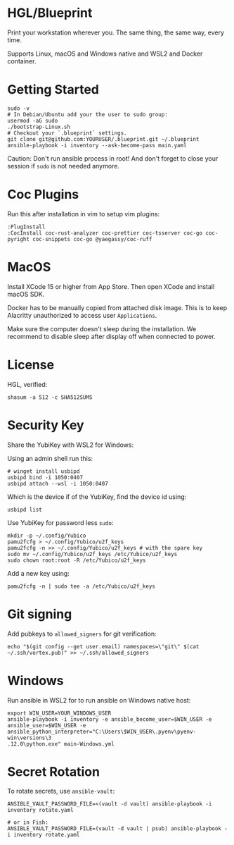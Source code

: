 # HGL/Blueprint

Print your workstation wherever you. The same thing, the same way, every time.

Supports Linux, macOS and Windows native and WSL2 and Docker container.

# Getting Started
```
sudo -v
# In Debian/Ubuntu add your the user to sudo group:
usermod -aG sudo
./bootstrap-Linux.sh
# Checkout your `.blueprint` settings.
git clone git@github.com:YOURUSER/.blueprint.git ~/.blueprint
ansible-playbook -i inventory --ask-become-pass main.yaml
```

Caution: Don't run ansible process in root!
And don't forget to close your session if `sudo` is not needed anymore.

# Coc Plugins

Run this after installation in vim to setup vim plugins:

```
:PlugInstall
:CocInstall coc-rust-analyzer coc-prettier coc-tsserver coc-go coc-pyright coc-snippets coc-go @yaegassy/coc-ruff
```

# MacOS
Install XCode 15 or higher from App Store. Then open XCode and install macOS SDK.

Docker has to be manually copied from attached disk image. This is to keep Alacritty unauthorized to access user `Applications`.

Make sure the computer doesn't sleep during the installation. We recommend to disable sleep after display off when connected to power.

# License
HGL, verified:
```
shasum -a 512 -c SHA512SUMS
```

# Security Key
Share the YubiKey with WSL2 for Windows:

Using an admin shell run this:
```
# winget install usbipd
usbipd bind -i 1050:0407
usbipd attach --wsl -i 1050:0407
```

Which is the device if of the YubiKey, find the device id using:
```
usbipd list
```


Use YubiKey for password less `sudo`:

```
mkdir -p ~/.config/Yubico
pamu2fcfg > ~/.config/Yubico/u2f_keys
pamu2fcfg -n >> ~/.config/Yubico/u2f_keys # with the spare key
sudo mv ~/.config/Yubico/u2f_keys /etc/Yubico/u2f_keys
sudo chown root:root -R /etc/Yubico/u2f_keys
```
Add a new key using:
```
pamu2fcfg -n | sudo tee -a /etc/Yubico/u2f_keys
```

# Git signing

Add pubkeys to `allowed_signers` for git verification:
```
echo "$(git config --get user.email) namespaces=\"git\" $(cat ~/.ssh/vortex.pub)" >> ~/.ssh/allowed_signers
```

# Windows
Run ansible in WSL2 for to run ansible on Windows native host:
```
export WIN_USER=YOUR_WINDOWS_USER
ansible-playbook -i inventory -e ansible_become_user=$WIN_USER -e ansible_user=$WIN_USER -e ansible_python_interpreter="C:\Users\$WIN_USER\.pyenv\pyenv-win\versions\3
.12.0\python.exe" main-Windows.yml
```

# Secret Rotation

To rotate secrets, use `ansible-vault`:

```
ANSIBLE_VAULT_PASSWORD_FILE=<(vault -d vault) ansible-playbook -i inventory rotate.yaml

# or in Fish:
ANSIBLE_VAULT_PASSWORD_FILE=(vault -d vault | psub) ansible-playbook -i inventory rotate.yaml
```
